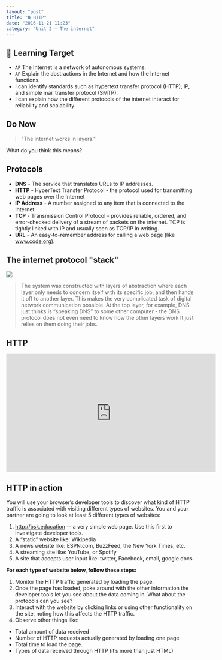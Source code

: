```yaml
---
layout: "post"
title: "🔒 HTTP"
date: "2016-11-21 11:23"
category: "Unit 2 – The internet"
---
```


## 🎯 Learning Target
- `AP` The Internet is a network of autonomous systems.
- `AP` Explain the abstractions in the Internet and how the Internet functions.
- I can identify standards such as hypertext transfer protocol (HTTP), IP, and simple mail transfer protocol (SMTP).
- I can explain how the different protocols of the internet interact for reliability and scalability.

## Do Now

> "The internet works in layers."

What do you think this means?

## Protocols
- **DNS** - The service that translates URLs to IP addresses.
- **HTTP** - HyperText Transfer Protocol - the protocol used for transmitting web pages over the Internet
- **IP Address** - A number assigned to any item that is connected to the Internet.
- **TCP** - Transmission Control Protocol - provides reliable, ordered, and error-checked delivery of a stream of packets on the internet. TCP is tightly linked with IP and usually seen as TCP/IP in writing.
- **URL** - An easy-to-remember address for calling a web page (like www.code.org).

## The internet protocol "stack"
![](https://code.org/curriculum/docs/csp/U2L11-ProtocolStack-wDNS-up-and-down.png)

> The system was constructed with layers of abstraction where each layer only needs to concern itself with its specific job, and then hands it off to another layer. This makes the very complicated task of digital network communication possible.
> At the top layer, for example, DNS just thinks is “speaking DNS” to some other computer - the DNS protocol does not even need to know how the other layers work It just relies on them doing their jobs.

## HTTP
<iframe width="560" height="315" src="https://www.youtube.com/embed/kBXQZMmiA4s" frameborder="0" allowfullscreen></iframe>

## HTTP in action
You will use your browser’s developer tools to discover what kind of HTTP traffic is associated with visiting different types of websites. You and your partner are going to look at least 5 different types of websites:

1. http://bsk.education -- a very simple web page.  Use this first to investigate developer tools.
2. A “static” website like: Wikipedia
3. A news website like: ESPN.com, BuzzFeed, the New York Times, etc.
4. A streaming site like: YouTube, or Spotify
5. A site that accepts user input like: twitter, Facebook, email, google docs.

**For each type of website below, follow these steps:**

1. Monitor the HTTP traffic generated by loading the page.
2. Once the page has loaded, poke around with the other information the developer tools let you see about the data coming in.  What about the protocols can you see?  
3. Interact with the website by clicking links or using other functionality on the site, noting how this affects the HTTP traffic.
4. Observe other things like:
- Total amount of data received
- Number of HTTP requests actually generated by loading one page
- Total time to load the page.
- Types of data received through HTTP (it’s more than just HTML)
